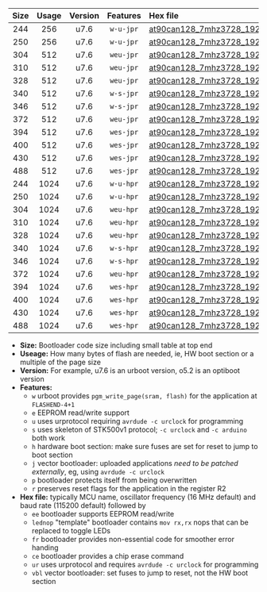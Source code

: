 |Size|Usage|Version|Features|Hex file|
|:-:|:-:|:-:|:-:|:--|
|244|256|u7.6|`w-u-jpr`|[at90can128_7mhz3728_19200bps_ur_vbl.hex](https://raw.githubusercontent.com/stefanrueger/urboot/main//at90can128_7mhz3728_19200bps_ur_vbl.hex)|
|250|256|u7.6|`w-u-jpr`|[at90can128_7mhz3728_19200bps_lednop_ur_vbl.hex](https://raw.githubusercontent.com/stefanrueger/urboot/main//at90can128_7mhz3728_19200bps_lednop_ur_vbl.hex)|
|304|512|u7.6|`weu-jpr`|[at90can128_7mhz3728_19200bps_ee_ur_vbl.hex](https://raw.githubusercontent.com/stefanrueger/urboot/main//at90can128_7mhz3728_19200bps_ee_ur_vbl.hex)|
|310|512|u7.6|`weu-jpr`|[at90can128_7mhz3728_19200bps_ee_lednop_ur_vbl.hex](https://raw.githubusercontent.com/stefanrueger/urboot/main//at90can128_7mhz3728_19200bps_ee_lednop_ur_vbl.hex)|
|328|512|u7.6|`weu-jpr`|[at90can128_7mhz3728_19200bps_ee_lednop_fr_ur_vbl.hex](https://raw.githubusercontent.com/stefanrueger/urboot/main//at90can128_7mhz3728_19200bps_ee_lednop_fr_ur_vbl.hex)|
|340|512|u7.6|`w-s-jpr`|[at90can128_7mhz3728_19200bps_vbl.hex](https://raw.githubusercontent.com/stefanrueger/urboot/main//at90can128_7mhz3728_19200bps_vbl.hex)|
|346|512|u7.6|`w-s-jpr`|[at90can128_7mhz3728_19200bps_lednop_vbl.hex](https://raw.githubusercontent.com/stefanrueger/urboot/main//at90can128_7mhz3728_19200bps_lednop_vbl.hex)|
|372|512|u7.6|`weu-jpr`|[at90can128_7mhz3728_19200bps_ee_lednop_fr_ce_ur_vbl.hex](https://raw.githubusercontent.com/stefanrueger/urboot/main//at90can128_7mhz3728_19200bps_ee_lednop_fr_ce_ur_vbl.hex)|
|394|512|u7.6|`wes-jpr`|[at90can128_7mhz3728_19200bps_ee_vbl.hex](https://raw.githubusercontent.com/stefanrueger/urboot/main//at90can128_7mhz3728_19200bps_ee_vbl.hex)|
|400|512|u7.6|`wes-jpr`|[at90can128_7mhz3728_19200bps_ee_lednop_vbl.hex](https://raw.githubusercontent.com/stefanrueger/urboot/main//at90can128_7mhz3728_19200bps_ee_lednop_vbl.hex)|
|430|512|u7.6|`wes-jpr`|[at90can128_7mhz3728_19200bps_ee_lednop_fr_vbl.hex](https://raw.githubusercontent.com/stefanrueger/urboot/main//at90can128_7mhz3728_19200bps_ee_lednop_fr_vbl.hex)|
|488|512|u7.6|`wes-jpr`|[at90can128_7mhz3728_19200bps_ee_lednop_fr_ce_vbl.hex](https://raw.githubusercontent.com/stefanrueger/urboot/main//at90can128_7mhz3728_19200bps_ee_lednop_fr_ce_vbl.hex)|
|244|1024|u7.6|`w-u-hpr`|[at90can128_7mhz3728_19200bps_ur.hex](https://raw.githubusercontent.com/stefanrueger/urboot/main//at90can128_7mhz3728_19200bps_ur.hex)|
|250|1024|u7.6|`w-u-hpr`|[at90can128_7mhz3728_19200bps_lednop_ur.hex](https://raw.githubusercontent.com/stefanrueger/urboot/main//at90can128_7mhz3728_19200bps_lednop_ur.hex)|
|304|1024|u7.6|`weu-hpr`|[at90can128_7mhz3728_19200bps_ee_ur.hex](https://raw.githubusercontent.com/stefanrueger/urboot/main//at90can128_7mhz3728_19200bps_ee_ur.hex)|
|310|1024|u7.6|`weu-hpr`|[at90can128_7mhz3728_19200bps_ee_lednop_ur.hex](https://raw.githubusercontent.com/stefanrueger/urboot/main//at90can128_7mhz3728_19200bps_ee_lednop_ur.hex)|
|328|1024|u7.6|`weu-hpr`|[at90can128_7mhz3728_19200bps_ee_lednop_fr_ur.hex](https://raw.githubusercontent.com/stefanrueger/urboot/main//at90can128_7mhz3728_19200bps_ee_lednop_fr_ur.hex)|
|340|1024|u7.6|`w-s-hpr`|[at90can128_7mhz3728_19200bps.hex](https://raw.githubusercontent.com/stefanrueger/urboot/main//at90can128_7mhz3728_19200bps.hex)|
|346|1024|u7.6|`w-s-hpr`|[at90can128_7mhz3728_19200bps_lednop.hex](https://raw.githubusercontent.com/stefanrueger/urboot/main//at90can128_7mhz3728_19200bps_lednop.hex)|
|372|1024|u7.6|`weu-hpr`|[at90can128_7mhz3728_19200bps_ee_lednop_fr_ce_ur.hex](https://raw.githubusercontent.com/stefanrueger/urboot/main//at90can128_7mhz3728_19200bps_ee_lednop_fr_ce_ur.hex)|
|394|1024|u7.6|`wes-hpr`|[at90can128_7mhz3728_19200bps_ee.hex](https://raw.githubusercontent.com/stefanrueger/urboot/main//at90can128_7mhz3728_19200bps_ee.hex)|
|400|1024|u7.6|`wes-hpr`|[at90can128_7mhz3728_19200bps_ee_lednop.hex](https://raw.githubusercontent.com/stefanrueger/urboot/main//at90can128_7mhz3728_19200bps_ee_lednop.hex)|
|430|1024|u7.6|`wes-hpr`|[at90can128_7mhz3728_19200bps_ee_lednop_fr.hex](https://raw.githubusercontent.com/stefanrueger/urboot/main//at90can128_7mhz3728_19200bps_ee_lednop_fr.hex)|
|488|1024|u7.6|`wes-hpr`|[at90can128_7mhz3728_19200bps_ee_lednop_fr_ce.hex](https://raw.githubusercontent.com/stefanrueger/urboot/main//at90can128_7mhz3728_19200bps_ee_lednop_fr_ce.hex)|

- **Size:** Bootloader code size including small table at top end
- **Useage:** How many bytes of flash are needed, ie, HW boot section or a multiple of the page size
- **Version:** For example, u7.6 is an urboot version, o5.2 is an optiboot version
- **Features:**
  + `w` urboot provides `pgm_write_page(sram, flash)` for the application at `FLASHEND-4+1`
  + `e` EEPROM read/write support
  + `u` uses urprotocol requiring `avrdude -c urclock` for programming
  + `s` uses skeleton of STK500v1 protocol; `-c urclock` and `-c arduino` both work
  + `h` hardware boot section: make sure fuses are set for reset to jump to boot section
  + `j` vector bootloader: uploaded applications *need to be patched externally*, eg, using `avrdude -c urclock`
  + `p` bootloader protects itself from being overwritten
  + `r` preserves reset flags for the application in the register R2
- **Hex file:** typically MCU name, oscillator frequency (16 MHz default) and baud rate (115200 default) followed by
  + `ee` bootloader supports EEPROM read/write
  + `lednop` "template" bootloader contains `mov rx,rx` nops that can be replaced to toggle LEDs
  + `fr` bootloader provides non-essential code for smoother error handing
  + `ce` bootloader provides a chip erase command
  + `ur` uses urprotocol and requires `avrdude -c urclock` for programming
  + `vbl` vector bootloader: set fuses to jump to reset, not the HW boot section
